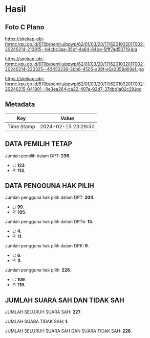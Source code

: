 # Hasil

## Foto C Plano

https://sirekap-obj-formc.kpu.go.id/670b/pemilu/ppwp/62/01/03/20/17/6201032017002-20240214-213815--b4cbc3aa-35bf-4a64-84be-5fff7ad50719.jpg

https://sirekap-obj-formc.kpu.go.id/670b/pemilu/ppwp/62/01/03/20/17/6201032017002-20240214-223325--43453236-3bb6-4505-a38f-e5a0358d00e1.jpg

https://sirekap-obj-formc.kpu.go.id/670b/pemilu/ppwp/62/01/03/20/17/6201032017002-20240215-041901--0e3ea264-ca22-407a-92d7-37dbb1a02c29.jpg


## Metadata

| Key        | Value               |
| ---------- | ------------------- |
| Time Stamp | 2024-02-15 23:29:50 |


## DATA PEMILIH TETAP

Jumlah pemilih dalam DPT: **236**.
 * L: **123**.
 * P: **113**.

## DATA PENGGUNA HAK PILIH

Jumlah pengguna hak pilih dalam DPT: **204**.
 * L: **99**.
 * P: **105**.

Jumlah pengguna hak pilih dalam DPTb: **15**.
 * L: **4**.
 * P: **11**.

Jumlah pengguna hak pilih dalam DPK: **9**.
 * L: **6**.
 * P: **3**.

Jumlah pengguna hak pilih: **228**.
 * L: **109**.
 * P: **119**.

## JUMLAH SUARA SAH DAN TIDAK SAH

JUMLAH SELURUH SUARA SAH: **227**.

JUMLAH SUARA TIDAK SAH: **1**.

JUMLAH SELURUH SUARA SAH DAN SUARA TIDAK SAH: **228**.


